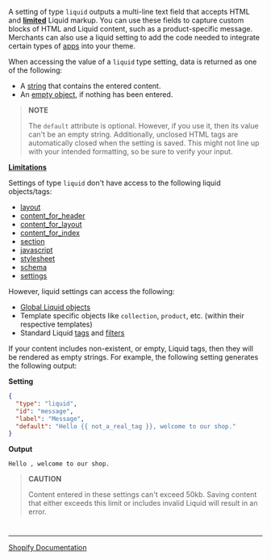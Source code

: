 A setting of type `liquid` outputs a multi-line text field that accepts HTML and **[limited](https://shopify.dev/themes/architecture/settings/input-settings#limitations)** Liquid markup. You can use these fields to capture custom blocks of HTML and Liquid content, such as a product-specific message. Merchants can also use a liquid setting to add the code needed to integrate certain types of [apps](https://shopify.dev/apps/online-store) into your theme.

When accessing the value of a `liquid` type setting, data is returned as one of the following:

- A [string](https://shopify.dev/api/liquid/basics/types#string) that contains the entered content.
- An [empty object](https://shopify.dev/api/liquid/basics/types#emptydrop), if nothing has been entered.

> **NOTE**
>
> The `default` attribute is optional. However, if you use it, then its value can't be an empty string. Additionally, unclosed HTML tags are automatically closed when the setting is saved. This might not line up with your intended formatting, so be sure to verify your input.

**[Limitations](https://shopify.dev/themes/architecture/settings/input-settings#limitations)**

Settings of type `liquid` don't have access to the following liquid objects/tags:

- [layout](https://shopify.dev/api/liquid/tags/layout)
- [content_for_header](https://shopify.dev/api/liquid/objects/content_for_header)
- [content_for_layout](https://shopify.dev/api/liquid/objects/content_for_layout)
- [content_for_index](https://shopify.dev/api/liquid/objects/content_for_index)
- [section](https://shopify.dev/api/liquid/tags/section)
- [javascript](https://shopify.dev/themes/architecture/sections/section-assets#javascript)
- [stylesheet](https://shopify.dev/themes/architecture/sections/section-assets#stylesheet)
- [schema](https://shopify.dev/themes/architecture/sections/section-schema)
- [settings](https://shopify.dev/api/liquid/objects/settings)

However, liquid settings can access the following:

- [Global Liquid objects](https://shopify.dev/api/liquid/objects)
- Template specific objects like `collection`, `product`, etc. (within their respective templates)
- Standard Liquid [tags](https://shopify.dev/api/liquid/tags) and [filters](https://shopify.dev/api/liquid/filters)

If your content includes non-existent, or empty, Liquid tags, then they will be rendered as empty strings. For example, the following setting generates the following output:

**Setting**

```json
{
  "type": "liquid",
  "id": "message",
  "label": "Message",
  "default": "Hello {{ not_a_real_tag }}, welcome to our shop."
}
```

**Output**

```
Hello , welcome to our shop.
```

> **CAUTION**
>
> Content entered in these settings can't exceed 50kb. Saving content that either exceeds this limit or includes invalid Liquid will result in an error.

#

---

[Shopify Documentation](https://shopify.dev/themes/architecture/settings/input-settings#liquid)
